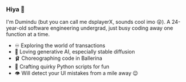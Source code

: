 ### Hiya 👋
I'm Dumindu (but you can call me dsplayerX, sounds cool imo 😜). A 24-year-old software engineering undergrad, just busy coding away one function at a time. 
- ♾️ Exploring the world of transactions
- 🎨 Loving generative AI, especially stable diffusion
- 🩰 Choreographing code in Ballerina
- 🐍 Crafting quirky Python scripts for fun
- 👁️ Will detect your UI mistakes from a mile away 😉

<!--
**dsplayerX/dsplayerX** is a ✨ _special_ ✨ repository because its `README.md` (this file) appears on your GitHub profile.

Here are some ideas to get you started:

- 🔭 I’m currently working on ...
- 🌱 I’m currently learning ...
- 👯 I’m looking to collaborate on ...
- 🤔 I’m looking for help with ...
- 💬 Ask me about ...
- 📫 How to reach me: ...
- 😄 Pronouns: ...
- ⚡ Fun fact: ...
-->
